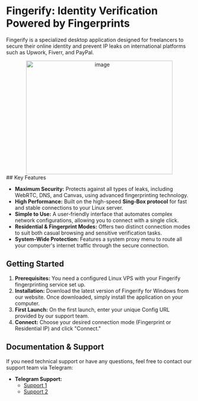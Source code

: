 # Fingerify: Identity Verification Powered by Fingerprints

Fingerify is a specialized desktop application designed for freelancers to secure their online identity and prevent IP leaks on international platforms such as Upwork, Fiverr, and PayPal.

<div align="center">
  <img width="396" height="308" alt="image" src="https://github.com/user-attachments/assets/2b95b090-c30c-4d85-915d-c7649bd759c7" />
</div>
## Key Features

* **Maximum Security:** Protects against all types of leaks, including WebRTC, DNS, and Canvas, using advanced fingerprinting technology.
* **High Performance:** Built on the high-speed **Sing-Box protocol** for fast and stable connections to your Linux server.
* **Simple to Use:** A user-friendly interface that automates complex network configurations, allowing you to connect with a single click.
* **Residential & Fingerprint Modes:** Offers two distinct connection modes to suit both casual browsing and sensitive verification tasks.
* **System-Wide Protection:** Features a system proxy menu to route all your computer's internet traffic through the secure connection.

## Getting Started

1.  **Prerequisites:** You need a configured Linux VPS with your Fingerify fingerprinting service set up.
2.  **Installation:** Download the latest version of Fingerify for Windows from our website. Once downloaded, simply install the application on your computer.
3.  **First Launch:** On the first launch, enter your unique Config URL provided by our support team.
4.  **Connect:** Choose your desired connection mode (Fingerprint or Residential IP) and click "Connect."

## Documentation & Support

If you need technical support or have any questions, feel free to contact our support team via Telegram:

* **Telegram Support:**
  * [Support 1](https://t.me/Freelancer_support_ict)
  * [Support 2](https://t.me/Freelancer_support_ict1)
